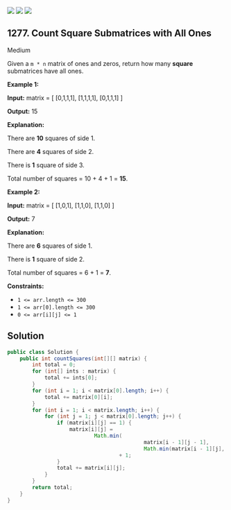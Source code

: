 [![](https://img.shields.io/github/stars/javadev/LeetCode-in-Java?label=Stars&style=flat-square)](https://github.com/javadev/LeetCode-in-Java)
[![](https://img.shields.io/github/forks/javadev/LeetCode-in-Java?label=Fork%20me%20on%20GitHub%20&style=flat-square)](https://github.com/javadev/LeetCode-in-Java/fork)
[![](https://img.shields.io/badge/-LeetCode%20in%20Kotlin-blue?style=flat-square)](https://github.com/javadev/LeetCode-in-Kotlin)

## 1277\. Count Square Submatrices with All Ones

Medium

Given a `m * n` matrix of ones and zeros, return how many **square** submatrices have all ones.

**Example 1:**

**Input:** matrix = [ [0,1,1,1], [1,1,1,1], [0,1,1,1] ]

**Output:** 15

**Explanation:**

There are **10** squares of side 1.

There are **4** squares of side 2.

There is **1** square of side 3.

Total number of squares = 10 + 4 + 1 = **15**.

**Example 2:**

**Input:** matrix = [ [1,0,1], [1,1,0], [1,1,0] ]

**Output:** 7

**Explanation:**

There are **6** squares of side 1.

There is **1** square of side 2.

Total number of squares = 6 + 1 = **7**.

**Constraints:**

*   `1 <= arr.length <= 300`
*   `1 <= arr[0].length <= 300`
*   `0 <= arr[i][j] <= 1`

## Solution

```java
public class Solution {
    public int countSquares(int[][] matrix) {
        int total = 0;
        for (int[] ints : matrix) {
            total += ints[0];
        }
        for (int i = 1; i < matrix[0].length; i++) {
            total += matrix[0][i];
        }
        for (int i = 1; i < matrix.length; i++) {
            for (int j = 1; j < matrix[0].length; j++) {
                if (matrix[i][j] == 1) {
                    matrix[i][j] =
                            Math.min(
                                            matrix[i - 1][j - 1],
                                            Math.min(matrix[i - 1][j], matrix[i][j - 1]))
                                    + 1;
                }
                total += matrix[i][j];
            }
        }
        return total;
    }
}
```